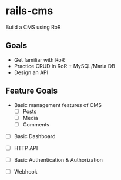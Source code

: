 # rails-cms
Build a CMS using RoR

## Goals
- Get familiar with RoR
- Practice CRUD in RoR + MySQL/Maria DB
- Design an API

## Feature Goals
- Basic management features of CMS
  - [ ] Posts
  - [ ] Media
  - [ ] Comments
- [ ] Basic Dashboard
- [ ] HTTP API
- [ ] Basic Authentication & Authorization
- [ ] Webhook


